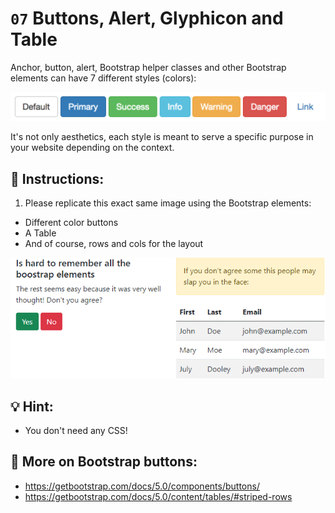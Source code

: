 # `07` Buttons, Alert, Glyphicon and Table

Anchor, button, alert, Bootstrap helper classes and other Bootstrap elements can have 7 different styles (colors):

![Example Image](../../.learn/assets/1509928954908_13250fe20b6f2ee9e37d18053e1a56fa.png?raw=true)


It's not only aesthetics, each style is meant to serve a specific purpose in your website depending on the context.

## 📝 Instructions:

1. Please replicate this exact same image using the Bootstrap elements: 

- Different color buttons
- A Table
- And of course, rows and cols for the layout

![Example Image](../../.learn/assets/1509928996281_e5796b115653b0ecb1028ad585b7ff8b.png?raw=true)

## 💡 Hint:

+ You don't need any CSS!

## 🔎 More on Bootstrap buttons:

- https://getbootstrap.com/docs/5.0/components/buttons/
- https://getbootstrap.com/docs/5.0/content/tables/#striped-rows
